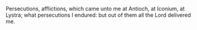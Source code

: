 Persecutions, afflictions, which came unto me at Antioch, at Iconium, at Lystra; what persecutions I endured: but out of them all the Lord delivered me.

